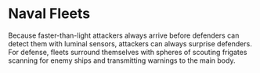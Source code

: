 # Naval Fleets

Because faster-than-light attackers always arrive before defenders can detect them with luminal sensors, attackers can always surprise defenders. For defense, fleets surround themselves with spheres of scouting frigates scanning for enemy ships and transmitting warnings to the main body.